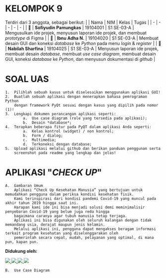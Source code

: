 # KELOMPOK 9
  Terdiri dari 3 anggota, sebagai berikut:
  |  | Nama | NIM | Kelas | Tugas |
  | - | - | - | - | - |
  | :boy: | **Sofiyudin Pamungkas** | 19104001 | S1 SE-03-A | Mengusulkan ide projek, menyusun laporan ide projek, dan membuat *prototype* di Figma |
  | :boy: | **Ibnu Adha N.** | 19104020 | S1 SE-03-A | Membuat desain GUI dan koneksi *database* ke *Python* pada menu *login* & *register* |
  | :girl: | **Nabilah Sharfina** | 19104025 | S1 SE-03-A | Menyusun laporan ide projek, membuat desain *database*, membuat *use case diagram*, membuat desain GUI, koneksi *database* ke *Python*, dan menyusun dokumentasi di *github* |

# SOAL UAS 
    1.  Pilihlah sebuah kasus untuk diselesaikan menggunakan aplikasi GUI! 
    2.  Buatlah sebuah aplikasi dengan menerapkan bahasa pemrograman Python
        dengan framework PyQt sesuai dengan kasus yang dipilih pada nomor (1)!
    3.  Lengkapi dokumen perancangan aplikasi seperti:
            a.  Use case diagram (role yang tersedia pada aplikasi);
            b.  Desain *database*;
    4.  Terapkan beberapa fitur pada PyQT dalam aplikasi Anda seperti:
            a.  Kelas kontrol (widget) / non kontrol;
            b.  Form / dialog;
            c.  Multimedia;
            d.  Terkoneksi dengan database;
    5.  Upload aplikasi melalui github dan berikan panduan penggunan serta
        screenshot pada readme yang lengkap dan jelas!

# APLIKASI "*CHECK UP*"
    A.  Gambaran Umum
        Aplikasi “Check Up Kesehatan Manusia” yang bertujuan untuk memudahkan pengguna dalam periksa kondisi kesehatan fisik. 
        Kami terinspirasi dari kondisi pandemi Covid-19 yang muncul pada akhir tahun 2019 hingga saat ini. 
        Harapan kami ide ini bisa menjadi solusi demi meminimalisir penyebaran Covid-19 yang belum juga reda hingga 
        bagaimana caranya agar tubuh manusia tetap terjaga. 
        Aplikasi ini bisa digunakan oleh seluruh kalangan dengan tidak memandang usia, derajat maupun jenis kelamin. 
        Melalui aplikasi ini, pengguna dapat mengakses beragam informasi terkait program kesehatan yang diselenggarakan oleh 
        pemerintah secara cepat, mudah, pelayanan yang optimal, di mana pun, kapan pun.

**Didukung oleh:**

<a href="https://www.apachefriends.org/index.html">
  <img src="https://img.shields.io/badge/Xampp-F37623?style=for-the-badge&logo=xampp&logoColor=white">
</a>
<a href="https://www.mysql.com/">
  <img src="https://img.shields.io/badge/MySQL-00000F?style=for-the-badge&logo=mysql&logoColor=white">
</a>
<a href="https://www.python.org/">
  <img src="https://img.shields.io/badge/Python-3776AB?style=for-the-badge&logo=python&logoColor=white">
</a>
<a href="https://www.qt.io/">
  <img src="https://img.shields.io/badge/Qt-41CD52?style=for-the-badge&logo=qt&logoColor=white">
</a>


    B.  Use Case Diagram
